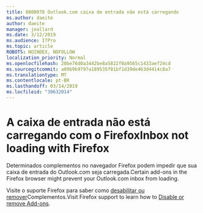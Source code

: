 ```yaml
---
title: 8000078 Outlook.com caixa de entrada não está carregando
ms.author: daeite
author: daeite
manager: joallard
ms.date: 3/12/2019
ms.audience: ITPro
ms.topic: article
ROBOTS: NOINDEX, NOFOLLOW
localization_priority: Normal
ms.openlocfilehash: 20be76d0a3442be8a5822f0a9565c1433aef24cd
ms.sourcegitcommit: a09b9b9797a189535f81bf1d39de463d4414c8a7
ms.translationtype: MT
ms.contentlocale: pt-BR
ms.lasthandoff: 03/14/2019
ms.locfileid: "30632014"
---
```

# <a name="inbox-not-loading-with-firefox"></a><span data-ttu-id="556a3-102">A caixa de entrada não está carregando com o Firefox</span><span class="sxs-lookup"><span data-stu-id="556a3-102">Inbox not loading with Firefox</span></span>

<span data-ttu-id="556a3-103">Determinados complementos no navegador Firefox podem impedir que sua caixa de entrada do Outlook.com seja carregada.</span><span class="sxs-lookup"><span data-stu-id="556a3-103">Certain add-ons in the Firefox browser might prevent your Outlook.com inbox from loading.</span></span>
  
<span data-ttu-id="556a3-104">Visite o suporte Firefox para saber como [desabilitar ou remover](https://support.mozilla.org/kb/disable-or-remove-add-ons)Complementos.</span><span class="sxs-lookup"><span data-stu-id="556a3-104">Visit Firefox support to learn how to [Disable or remove Add-ons](https://support.mozilla.org/kb/disable-or-remove-add-ons).</span></span>

